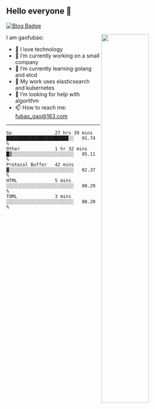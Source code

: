 ## Hello everyone 👋

[![Blog Badge](https://img.shields.io/badge/blog-60k+%20pageview-brightgreen)](https://www.jianshu.com/u/d777ec56a358)

<img align="right" width="50%" src="https://github-readme-stats.vercel.app/api?username=gaofubao&theme=dark">

I am gaofubao:

- 🔭 I love technology
- 🌱 I’m currently working on a small company
- 👯 I’m currently learning golang and etcd
- 💬 My work uses elasticsearch and kubernetes
- 🤔 I’m looking for help with algorithm
- 📫 How to reach me: fubao_gao@163.com

---


<!--START_SECTION:waka-->
```text
Go                27 hrs 39 mins  ███████████████████████░░   91.74 % 
Other             1 hr 32 mins    █▒░░░░░░░░░░░░░░░░░░░░░░░   05.11 % 
Protocol Buffer   42 mins         ▓░░░░░░░░░░░░░░░░░░░░░░░░   02.37 % 
HTML              5 mins          ░░░░░░░░░░░░░░░░░░░░░░░░░   00.29 % 
TOML              3 mins          ░░░░░░░░░░░░░░░░░░░░░░░░░   00.20 % 
```
<!--END_SECTION:waka-->
